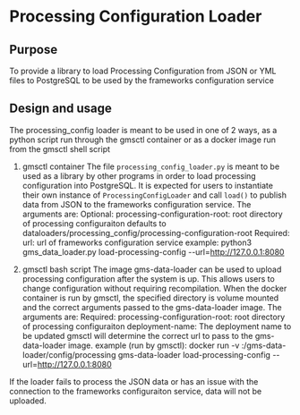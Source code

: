 # Processing Configuration Loader

## Purpose

To provide a library to load Processing Configuration from JSON or YML files to PostgreSQL to be used by the frameworks configuration service

## Design and usage

The processing_config loader is meant to be used in one of 2 ways, as a python script run through the gmsctl container or as a docker image run from the gmsctl shell script

1) gmsctl container
The file `processing_config_loader.py` is meant to be used as a library by other programs in order to load processing configuration into PostgreSQL.
It is expected for users to instantiate their own instance of `ProcessingConfigLoader` and call `load()` to publish data from JSON to the frameworks configuration service.
The arguments are: 
    Optional:
        processing-configuration-root: root directory of processing configuraiton
            defaults to dataloaders/processing_config/processing-configuration-root
    Required:
        url: url of frameworks configuration service
example:
python3 gms_data_loader.py load-processing-config --url=http://127.0.0.1:8080 

2) gmsctl bash script
The image gms-data-loader can be used to upload processing configuration after the system is up.  This allows users to change configuration without requiring recompilation.
When the docker container is run by gmsctl, the specified directory is volume mounted and the correct arguments passed to the gms-data-loader image.
The arguments are:
    Required:
        processing-configuration-root: root directory of processing configuraiton
        deployment-name: The deployment name to be updated
            gmsctl will determine the correct url to pass to the gms-data-loader image.
example (run by gmsctl):
docker run -v <local-path>:/gms-data-loader/config/processing gms-data-loader load-processing-config --url=http://127.0.0.1:8080

If the loader fails to process the JSON data or has an issue with the connection to the frameworks configuraiton service, data will not be uploaded.